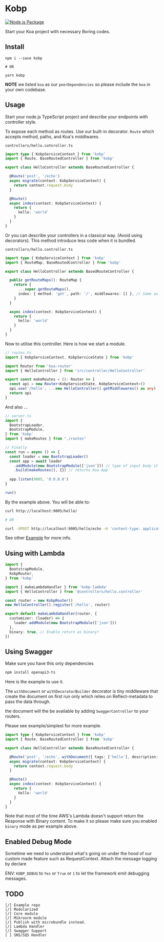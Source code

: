 # Kobp

[![Node.js Package](https://github.com/peatiscoding/kobp/actions/workflows/main.yml/badge.svg)](https://github.com/peatiscoding/kobp/actions/workflows/main.yml)

Start your Koa project with necessary Boring codes.

## Install

```
npm i --save kobp

# OR

yarn kobp
```

**NOTE** we listed `koa` as our `peerDependencies` so please include the `koa` in your own codebase.

## Usage

Start your node.js TypeScript project and describe your endpoints with controller style.

To expose each method as routes. Use our built-in decorator. `Route` which accepts method, paths, and Koa's middlwares.

`controllers/hello.cotnroller.ts`

```ts
import type { KobpServiceContext } from 'kobp'
import { Route, BaseRoutedController } from 'kobp'

export class HelloController extends BaseRoutedController {

  @Route('post', '/echo')
  async migrate(context: KobpServiceContext) {
    return context.request.body
  }

  @Route()
  async index(context: KobpServiceContext) {
    return {
      hello: 'world'
    }
  }
}
```

Or you can describe your controllers in a classical way. (Avoid using decorators). This method introduce less code when it is bundled.

`controllers/hello.controller.ts`

```ts
import type { KobpServiceContext } from 'kobp'
import { RouteMap, BaseRoutedController } from 'kobp'

export class HelloController extends BasedRouteController {

  public getRouteMaps(): RouteMap {
    return {
      ...super.getRouteMaps(),
      index: { method: 'get', path: '/', middlewares: [] }, // Same as our decorator above.
    }
  }

  async index(context: KobpServiceContext) {
    return {
      hello: 'world'
    }
  }
}
```

Now to utilise this controller. Here is how we start a module.

```ts
// routes.ts
import { KobpServiceContext, KobpServiceState } from 'kobp'

import Router from 'koa-router'
import { HelloController } from 'src/controller/HelloController'

export const makeRoutes = (): Router => {
  const api = new Router<KobpServiceState, KobpServiceContext>()
  api.use('/hello', ...new HelloController().getMiddlewares() as any)
  return api
}
```

And also ...

```ts
// server.ts
import {
  BootstrapLoader,
  BootstrapModule,
} from 'kobp'
import { makeRoutes } from "./routes"

// Finally
const run = async () => {
  const loader = new BootstrapLoader()
  const app = await loader
    .addModule(new BootstrapModule(['json'])) // type of input body it should support.
    .build(makeRoutes(), {}) // returns Koa App
  
  app.listen(9005, '0.0.0.0')
}

run()
```

By the example above. You will be able to:

```bash
curl http://localhost:9005/hello/

# OR

curl -XPOST http://localhost:9005/hello/echo -H 'content-type: application/json' -d '{"some":"key","json":"value"}'
```

See other [Example](./examples/) for more info.

## Using with Lambda

```ts
import {
  BootstrapModule,
  KobpRouter,
} from 'kobp'

import { makeLambdaHandler } from 'kobp-lambda'
import { HelloController } from '@controllers/hello.controller'

const router = new KobpRouter()
new HelloController().register('/hello', router)

export default makeLambdaHandler(router, {
  customizer: (loader) => {
    loader.addModule(new BootstrapModule(['json']))
  },
  binary: true, // Enable return as binary!
})
```

## Using Swagger

Make sure you have this only dependencies

```bash
npm install openapi3-ts
```

Here is the example to use it.

The `withDocument` or `withDecoratorBuilder` decorator is tiny middleware that create the document on first run only which relies on Reflect-metadata to pass the data through.

the document will the be available by adding `SwaggerController` to your routers.

Please see example/simplest for more example.

```ts
import type { KobpServiceContext } from 'kobp'
import { Route, BaseRoutedController } from 'kobp'

export class HelloController extends BaseRoutedController {

  @Route('post', '/echo', withDocument({ tags: ['hello'], description: 'run migration script' }))
  async migrate(context: KobpServiceContext) {
    return context.request.body
  }

  @Route()
  async index(context: KobpServiceContext) {
    return {
      hello: 'world'
    }
  }
}
```

Note that most of the time AWS's Lambda doesn't support return the Response with Binary content. To make it so please make sure you enabled `binary` mode as per example above.

## Enabled Debug Mode

Sometime we need to understand what's going on under the hood of our custom made feature such as RequestContext. Attach the message logging by declare

ENV: `KOBP_DEBUG` to `Yes` or `True` or `1` to let the framework emit debugging messages.

## TODO

```
[/] Example repo
[/] Modularized
[/] Core module
[/] Mikroorm module
[/] Publish with microbundle instead.
[/] Lambda Handler
[/] Swagger Support
[ ] SNS/SQS Handler
```
